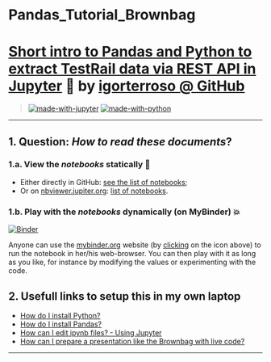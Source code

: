 # Pandas_Tutorial_Brownbag

# [Short intro to Pandas and Python to extract TestRail data via REST API in Jupyter](https://www.jupyter.org/) :notebook: by [igorterroso @ GitHub](https://igorterroso.github.io/)

> [![made-with-jupyter](https://img.shields.io/badge/Made%20with-Jupyter-1f425f.svg)](http://jupyter.org/) [![made-with-python](https://img.shields.io/badge/Made%20with-Python-1f425f.svg)](https://www.python.org/)

----
## 1. Question: *How to read these documents*?

### 1.a. View the _notebooks_ statically :memo:
- Either directly in GitHub: [see the list of notebooks](https://github.com/igorterroso/Pandas_Tutorial_Brownbag/search?l=jupyter-notebook);
- Or on [nbviewer.jupiter.org](https://nbviewer.jupiter.org/): [list of notebooks](https://nbviewer.jupyter.org/github/igorterroso/Pandas_Tutorial_Brownbag/).

### 1.b. Play with the _notebooks_ dynamically (on MyBinder) :boom:
[![Binder](https://mybinder.org/badge_logo.svg)](http://mybinder.org/v2/gh/igorterroso/Pandas_Tutorial_Brownbag/master?filepath=notebooks)

Anyone can use the [mybinder.org](http://mybinder.org/) website (by [clicking](http://mybinder.org/v2/gh/SMPyBandits/SMPyBandits/master?filepath=notebooks) on the icon above) to run the notebook in her/his web-browser.
You can then play with it as long as you like, for instance by modifying the values or experimenting with the code.

## 2. Usefull links to setup this in my own laptop

- [How do I install Python?](https://realpython.com/installing-python/)
- [How do I install Pandas?](https://pandas.pydata.org/pandas-docs/stable/install.html)
- [How can I edit ipynb files? - Using Jupyter](https://www.datacamp.com/community/tutorials/tutorial-jupyter-notebook?utm_source=adwords_ppc&utm_campaignid=898687156&utm_adgroupid=48947256715&utm_device=c&utm_keyword=&utm_matchtype=b&utm_network=g&utm_adpostion=1t1&utm_creative=332602034352&utm_targetid=aud-517318241987:dsa-473406581035&utm_loc_interest_ms=&utm_loc_physical_ms=1011763&gclid=Cj0KCQjwwODlBRDuARIsAMy_28XrjcQbHXrhBhsRkZsC6OmIW4s7wEwKlc5R6gkMGZd9MA8Nt82D2UEaAjxgEALw_wcB)
- [How can I prepare a presentation like the Brownbag with live code?](https://www.blog.pythonlibrary.org/2018/09/25/creating-presentations-with-jupyter-notebook/)

----
